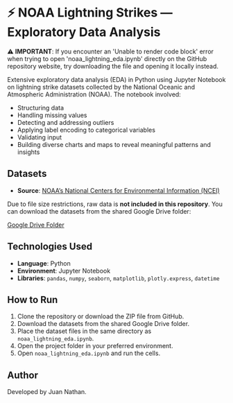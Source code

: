 # ⚡ NOAA Lightning Strikes — Exploratory Data Analysis

⚠️ **IMPORTANT**: If you encounter an 'Unable to render code block' error when trying to open 'noaa_lightning_eda.ipynb' directly on the GitHub repository website, try downloading the file and opening it locally instead.

Extensive exploratory data analysis (EDA) in Python using Jupyter Notebook on lightning strike datasets collected by the National Oceanic and Atmospheric Administration (NOAA). The notebook involved:

- Structuring data  
- Handling missing values  
- Detecting and addressing outliers
- Applying label encoding to categorical variables
- Validating input
- Building diverse charts and maps to reveal meaningful patterns and insights  

## Datasets

- **Source**: [NOAA’s National Centers for Environmental Information (NCEI)](https://www.ncei.noaa.gov/products/lightning-products)

Due to file size restrictions, raw data is **not included in this repository**. You can download the datasets from the shared Google Drive folder:  

[Google Drive Folder](https://drive.google.com/drive/folders/17eOqf2fUbJs4qYB298H0QFHYXXI4b7DL?usp=sharing)

## Technologies Used

- **Language**: Python
- **Environment**: Jupyter Notebook
- **Libraries**: `pandas`, `numpy`, `seaborn`, `matplotlib`, `plotly.express`, `datetime`

## How to Run

1. Clone the repository or download the ZIP file from GitHub.
2. Download the datasets from the shared Google Drive folder.
3. Place the dataset files in the same directory as `noaa_lightning_eda.ipynb`.
4. Open the project folder in your preferred environment.
5. Open `noaa_lightning_eda.ipynb` and run the cells.

## Author

Developed by Juan Nathan.

